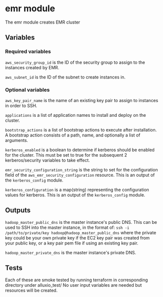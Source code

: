 # emr module

The emr module creates EMR cluster

## Variables

### Required variables

`aws_security_group_id` is the ID of the security group to assign to the instances created by EMR.

`aws_subnet_id` is the ID of the subnet to create instances in.

### Optional variables

`aws_key_pair_name` is the name of an existing key pair to assign to instances in order to SSH.

`applications` is a list of application names to install and deploy on the cluster.

`bootstrap_actions` is a list of bootstrap actions to execute after installation.
A bootstrap action consists of a path, name, and optionally a list of arguments.

`kerberos_enabled` is a boolean to determine if kerberos should be enabled for the cluster.
This must be set to true for the subsequent 2 kerberos/security variables to take effect.

`emr_security_configuration_string` is the string to set for the configuration field of the
`aws_emr_security_configuration` resource. This is an output of the `kerberos_config` module.

`kerberos_configuration` is a map(string) representing the configuration values for kerberos.
This is an output of the `kerberos_config` module.

## Outputs

`hadoop_master_public_dns` is the master instance's public DNS.
This can be used to SSH into the master instance, in the format of:
`ssh -i /path/to/private/key hadoop@hadoop_master_public_dns`
where the private key could be your own private key if the EC2 key pair was created from your public key,
or a key pair pem file if using an existing key pair.

`hadoop_master_private_dns` is the master instance's private DNS.

## Tests

Each of these are smoke tested by running terraform in corresponding directory under alluxio_test/
No user input variables are needed but resources will be created.
